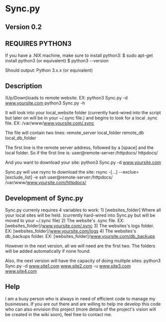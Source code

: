 # Sync.py

## Version 0.2

## REQUIRES PYTHON3

If you have a .NIX machine, make sure to install python3:
    $ sudo apt-get install python3 (or equivalent)
    $ python3 --version

Should output:
	Python 3.x.x (or equivalent)

## Description

(Up/Down)loads to remote website.
	EX: python3 Sync.py -d www.yoursite.com
	python3 Sync.py -h

It will look into your local_website folder (currently hard-wired into the script but later on will be in your ~/.sync file.) and begins to look for a local .sync file. EX:
	/var/www/www.yoursite.com/.sync

The file will contain two lines:
	remote_server local_folder
	remote_db local_db_folder

The first line is the remote server address, followed by a [space] and the local folder. So if the first line is:
	user@remote-server:/httpdocs/ httpdocs/

And you want to download your site:
	python3 Sync.py -d www.yoursite.com

Sync.py will use rsync to download the site:
	rsync -[...] --exclue=[exclude_list] -e ssh user@remote-server:/httpdocs/ /var/www/www.yoursite.com/httpdocs/

## Development of Sync.py

Sync.py currenly requires 4 variables to work:
	1) [websites_folder] Where all your local sites will be held. (currently hard-wired into Sync.py but will be moved to your ~/.sync file)
	2) The website's .sync file. EX: [websites_folder]/www.yoursite.com/.sync
	3) The websites's logs folder. EX: [websites_folder]/www.yoursite.com/logs
	4) The websites's db_backups folder. EX: [websites_folder]/www.yoursite.com/db_backups

However in the next version, all we will need are the first two. The folders will be added automatically if none found.

Also, the next version will have the capacity of doing multiple sites:
	python3 Sync.py -d www.site1.com www.site2.com -u www.site3.com www.site4.com

## Help

I am a busy person who is always in need of efficient code to manage my businesses. If you are out there and are willing to help me develop this code who can also envision this project (more details of the project's vision will be created in the wiki soon), feel free to contact me.

